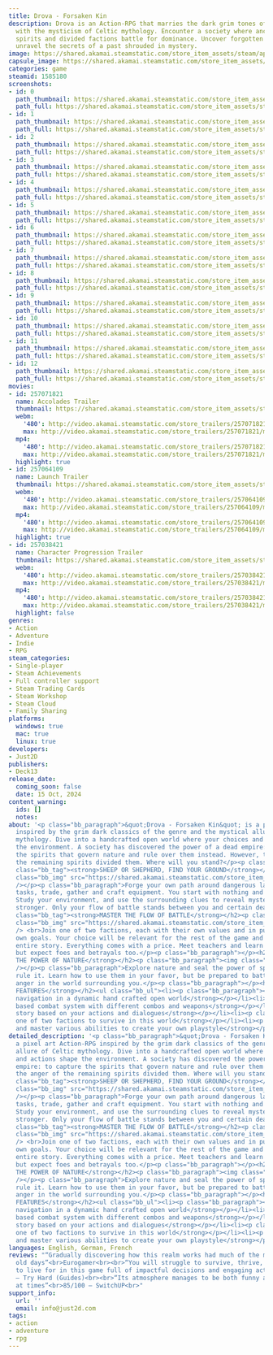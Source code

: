 ```yaml
---
title: Drova - Forsaken Kin
description: Drova is an Action-RPG that marries the dark grim tones of its genre
  with the mysticism of Celtic mythology. Encounter a society where ancient restless
  spirits and divided factions battle for dominance. Uncover forgotten abilities and
  unravel the secrets of a past shrouded in mystery.
image: https://shared.akamai.steamstatic.com/store_item_assets/steam/apps/1585180/header.jpg?t=1732106619
capsule_image: https://shared.akamai.steamstatic.com/store_item_assets/steam/apps/1585180/capsule_231x87.jpg?t=1732106619
categories: game
steamid: 1585180
screenshots:
- id: 0
  path_thumbnail: https://shared.akamai.steamstatic.com/store_item_assets/steam/apps/1585180/ss_747e0589ecd12091730bc181b995d0a9bfbf1fc9.600x338.jpg?t=1732106619
  path_full: https://shared.akamai.steamstatic.com/store_item_assets/steam/apps/1585180/ss_747e0589ecd12091730bc181b995d0a9bfbf1fc9.1920x1080.jpg?t=1732106619
- id: 1
  path_thumbnail: https://shared.akamai.steamstatic.com/store_item_assets/steam/apps/1585180/ss_807e7b8d4f8fe6d5243a78a627a4c1b920b86900.600x338.jpg?t=1732106619
  path_full: https://shared.akamai.steamstatic.com/store_item_assets/steam/apps/1585180/ss_807e7b8d4f8fe6d5243a78a627a4c1b920b86900.1920x1080.jpg?t=1732106619
- id: 2
  path_thumbnail: https://shared.akamai.steamstatic.com/store_item_assets/steam/apps/1585180/ss_757683477f1cc491c3f5b3d26b2f9a5f0063ddc8.600x338.jpg?t=1732106619
  path_full: https://shared.akamai.steamstatic.com/store_item_assets/steam/apps/1585180/ss_757683477f1cc491c3f5b3d26b2f9a5f0063ddc8.1920x1080.jpg?t=1732106619
- id: 3
  path_thumbnail: https://shared.akamai.steamstatic.com/store_item_assets/steam/apps/1585180/ss_dd3f1721b79ec672984139a8ad69b3ad3c2df097.600x338.jpg?t=1732106619
  path_full: https://shared.akamai.steamstatic.com/store_item_assets/steam/apps/1585180/ss_dd3f1721b79ec672984139a8ad69b3ad3c2df097.1920x1080.jpg?t=1732106619
- id: 4
  path_thumbnail: https://shared.akamai.steamstatic.com/store_item_assets/steam/apps/1585180/ss_04a1ca1945fcb236bd475a09d3cd912c338bfd57.600x338.jpg?t=1732106619
  path_full: https://shared.akamai.steamstatic.com/store_item_assets/steam/apps/1585180/ss_04a1ca1945fcb236bd475a09d3cd912c338bfd57.1920x1080.jpg?t=1732106619
- id: 5
  path_thumbnail: https://shared.akamai.steamstatic.com/store_item_assets/steam/apps/1585180/ss_535752523256f536ab821752484a37ce49a96d64.600x338.jpg?t=1732106619
  path_full: https://shared.akamai.steamstatic.com/store_item_assets/steam/apps/1585180/ss_535752523256f536ab821752484a37ce49a96d64.1920x1080.jpg?t=1732106619
- id: 6
  path_thumbnail: https://shared.akamai.steamstatic.com/store_item_assets/steam/apps/1585180/ss_33eb91979a5dd32c99a4e4218decb3de9e7bc80a.600x338.jpg?t=1732106619
  path_full: https://shared.akamai.steamstatic.com/store_item_assets/steam/apps/1585180/ss_33eb91979a5dd32c99a4e4218decb3de9e7bc80a.1920x1080.jpg?t=1732106619
- id: 7
  path_thumbnail: https://shared.akamai.steamstatic.com/store_item_assets/steam/apps/1585180/ss_f5762092654e5e4fbe7c38ce9da9df536cd2480e.600x338.jpg?t=1732106619
  path_full: https://shared.akamai.steamstatic.com/store_item_assets/steam/apps/1585180/ss_f5762092654e5e4fbe7c38ce9da9df536cd2480e.1920x1080.jpg?t=1732106619
- id: 8
  path_thumbnail: https://shared.akamai.steamstatic.com/store_item_assets/steam/apps/1585180/ss_a0b143c4bea875dec795c85847986c75d2a8b429.600x338.jpg?t=1732106619
  path_full: https://shared.akamai.steamstatic.com/store_item_assets/steam/apps/1585180/ss_a0b143c4bea875dec795c85847986c75d2a8b429.1920x1080.jpg?t=1732106619
- id: 9
  path_thumbnail: https://shared.akamai.steamstatic.com/store_item_assets/steam/apps/1585180/ss_e83e01fdc65a9e14d20e9a22d98ac230519908d3.600x338.jpg?t=1732106619
  path_full: https://shared.akamai.steamstatic.com/store_item_assets/steam/apps/1585180/ss_e83e01fdc65a9e14d20e9a22d98ac230519908d3.1920x1080.jpg?t=1732106619
- id: 10
  path_thumbnail: https://shared.akamai.steamstatic.com/store_item_assets/steam/apps/1585180/ss_33e04ac26c94115dd83b08467709a679ae5cd5ec.600x338.jpg?t=1732106619
  path_full: https://shared.akamai.steamstatic.com/store_item_assets/steam/apps/1585180/ss_33e04ac26c94115dd83b08467709a679ae5cd5ec.1920x1080.jpg?t=1732106619
- id: 11
  path_thumbnail: https://shared.akamai.steamstatic.com/store_item_assets/steam/apps/1585180/ss_57a5cd065a05c66f465095a49ada2aa07157a449.600x338.jpg?t=1732106619
  path_full: https://shared.akamai.steamstatic.com/store_item_assets/steam/apps/1585180/ss_57a5cd065a05c66f465095a49ada2aa07157a449.1920x1080.jpg?t=1732106619
- id: 12
  path_thumbnail: https://shared.akamai.steamstatic.com/store_item_assets/steam/apps/1585180/ss_28bb47e6bd25723907955107f3981e2d69c32987.600x338.jpg?t=1732106619
  path_full: https://shared.akamai.steamstatic.com/store_item_assets/steam/apps/1585180/ss_28bb47e6bd25723907955107f3981e2d69c32987.1920x1080.jpg?t=1732106619
movies:
- id: 257071821
  name: Accolades Trailer
  thumbnail: https://shared.akamai.steamstatic.com/store_item_assets/steam/apps/257071821/34a128fd0e65a269eeb89537908690622f37095d/movie_600x337.jpg?t=1731072418
  webm:
    '480': http://video.akamai.steamstatic.com/store_trailers/257071821/movie480_vp9.webm?t=1731072418
    max: http://video.akamai.steamstatic.com/store_trailers/257071821/movie_max_vp9.webm?t=1731072418
  mp4:
    '480': http://video.akamai.steamstatic.com/store_trailers/257071821/movie480.mp4?t=1731072418
    max: http://video.akamai.steamstatic.com/store_trailers/257071821/movie_max.mp4?t=1731072418
  highlight: true
- id: 257064109
  name: Launch Trailer
  thumbnail: https://shared.akamai.steamstatic.com/store_item_assets/steam/apps/257064109/9d7c50dc95fd9e24e81bd67f69b6a5f8461f1b55/movie_600x337.jpg?t=1729000238
  webm:
    '480': http://video.akamai.steamstatic.com/store_trailers/257064109/movie480_vp9.webm?t=1729000238
    max: http://video.akamai.steamstatic.com/store_trailers/257064109/movie_max_vp9.webm?t=1729000238
  mp4:
    '480': http://video.akamai.steamstatic.com/store_trailers/257064109/movie480.mp4?t=1729000238
    max: http://video.akamai.steamstatic.com/store_trailers/257064109/movie_max.mp4?t=1729000238
  highlight: true
- id: 257038421
  name: Character Progression Trailer
  thumbnail: https://shared.akamai.steamstatic.com/store_item_assets/steam/apps/257038421/movie.293x165.jpg?t=1725374238
  webm:
    '480': http://video.akamai.steamstatic.com/store_trailers/257038421/movie480_vp9.webm?t=1725374238
    max: http://video.akamai.steamstatic.com/store_trailers/257038421/movie_max_vp9.webm?t=1725374238
  mp4:
    '480': http://video.akamai.steamstatic.com/store_trailers/257038421/movie480.mp4?t=1725374238
    max: http://video.akamai.steamstatic.com/store_trailers/257038421/movie_max.mp4?t=1725374238
  highlight: false
genres:
- Action
- Adventure
- Indie
- RPG
steam_categories:
- Single-player
- Steam Achievements
- Full controller support
- Steam Trading Cards
- Steam Workshop
- Steam Cloud
- Family Sharing
platforms:
  windows: true
  mac: true
  linux: true
developers:
- Just2D
publishers:
- Deck13
release_date:
  coming_soon: false
  date: 15 Oct, 2024
content_warning:
  ids: []
  notes:
about: '<p class="bb_paragraph">&quot;Drova - Forsaken Kin&quot; is a pixel art Action-RPG
  inspired by the grim dark classics of the genre and the mystical allure of Celtic
  mythology. Dive into a handcrafted open world where your choices and actions shape
  the environment. A society has discovered the power of a dead empire: to capture
  the spirits that govern nature and rule over them instead. However, the anger of
  the remaining spirits divided them. Where will you stand?</p><p class="bb_paragraph"></p><h2
  class="bb_tag"><strong>SHEEP OR SHEPHERD, FIND YOUR GROUND</strong></h2><p class="bb_paragraph"><img
  class="bb_img" src="https://shared.akamai.steamstatic.com/store_item_assets/steam/apps/1585180/extras/new_walk.gif?t=1732106619"
  /></p><p class="bb_paragraph">Forge your own path around dangerous landscapes, fulfill
  tasks, trade, gather and craft equipment. You start with nothing and as a nobody.
  Study your environment, and use the surrounding clues to reveal mysteries and grow
  stronger. Only your flow of battle stands between you and certain death.</p><p class="bb_paragraph"></p><h2
  class="bb_tag"><strong>MASTER THE FLOW OF BATTLE</strong></h2><p class="bb_paragraph"><img
  class="bb_img" src="https://shared.akamai.steamstatic.com/store_item_assets/steam/apps/1585180/extras/new_battlecrop.gif?t=1732106619"
  /> <br>Join one of two factions, each with their own values and in pursuit of their
  own goals. Your choice will be relevant for the rest of the game and impact the
  entire story. Everything comes with a price. Meet teachers and learn numerous abilities,
  but expect foes and betrayals too.</p><p class="bb_paragraph"></p><h2 class="bb_tag"><strong>UNRAVEL
  THE POWER OF NATURE</strong></h2><p class="bb_paragraph"><img class="bb_img" src="https://shared.akamai.steamstatic.com/store_item_assets/steam/apps/1585180/extras/new_naturecrop.gif?t=1732106619"
  /></p><p class="bb_paragraph">Explore nature and seal the power of spirits that
  rule it. Learn how to use them in your favor, but be prepared to battle their channeled
  anger in the world surrounding you.</p><p class="bb_paragraph"></p><h2 class="bb_tag"><strong>KEY
  FEATURES</strong></h2><ul class="bb_ul"><li><p class="bb_paragraph"><strong>Free
  navigation in a dynamic hand crafted open world</strong></p></li><li><p class="bb_paragraph"><strong>Flow
  based combat system with different combos and weapons</strong></p></li><li><p class="bb_paragraph"><strong>Tailored
  story based on your actions and dialogues</strong></p></li><li><p class="bb_paragraph"><strong>Join
  one of two factions to survive in this world</strong></p></li><li><p class="bb_paragraph"><strong>Learn
  and master various abilities to create your own playstyle</strong></p></li></ul>'
detailed_description: '<p class="bb_paragraph">&quot;Drova - Forsaken Kin&quot; is
  a pixel art Action-RPG inspired by the grim dark classics of the genre and the mystical
  allure of Celtic mythology. Dive into a handcrafted open world where your choices
  and actions shape the environment. A society has discovered the power of a dead
  empire: to capture the spirits that govern nature and rule over them instead. However,
  the anger of the remaining spirits divided them. Where will you stand?</p><p class="bb_paragraph"></p><h2
  class="bb_tag"><strong>SHEEP OR SHEPHERD, FIND YOUR GROUND</strong></h2><p class="bb_paragraph"><img
  class="bb_img" src="https://shared.akamai.steamstatic.com/store_item_assets/steam/apps/1585180/extras/new_walk.gif?t=1732106619"
  /></p><p class="bb_paragraph">Forge your own path around dangerous landscapes, fulfill
  tasks, trade, gather and craft equipment. You start with nothing and as a nobody.
  Study your environment, and use the surrounding clues to reveal mysteries and grow
  stronger. Only your flow of battle stands between you and certain death.</p><p class="bb_paragraph"></p><h2
  class="bb_tag"><strong>MASTER THE FLOW OF BATTLE</strong></h2><p class="bb_paragraph"><img
  class="bb_img" src="https://shared.akamai.steamstatic.com/store_item_assets/steam/apps/1585180/extras/new_battlecrop.gif?t=1732106619"
  /> <br>Join one of two factions, each with their own values and in pursuit of their
  own goals. Your choice will be relevant for the rest of the game and impact the
  entire story. Everything comes with a price. Meet teachers and learn numerous abilities,
  but expect foes and betrayals too.</p><p class="bb_paragraph"></p><h2 class="bb_tag"><strong>UNRAVEL
  THE POWER OF NATURE</strong></h2><p class="bb_paragraph"><img class="bb_img" src="https://shared.akamai.steamstatic.com/store_item_assets/steam/apps/1585180/extras/new_naturecrop.gif?t=1732106619"
  /></p><p class="bb_paragraph">Explore nature and seal the power of spirits that
  rule it. Learn how to use them in your favor, but be prepared to battle their channeled
  anger in the world surrounding you.</p><p class="bb_paragraph"></p><h2 class="bb_tag"><strong>KEY
  FEATURES</strong></h2><ul class="bb_ul"><li><p class="bb_paragraph"><strong>Free
  navigation in a dynamic hand crafted open world</strong></p></li><li><p class="bb_paragraph"><strong>Flow
  based combat system with different combos and weapons</strong></p></li><li><p class="bb_paragraph"><strong>Tailored
  story based on your actions and dialogues</strong></p></li><li><p class="bb_paragraph"><strong>Join
  one of two factions to survive in this world</strong></p></li><li><p class="bb_paragraph"><strong>Learn
  and master various abilities to create your own playstyle</strong></p></li></ul>'
languages: English, German, French
reviews: "“Gradually discovering how this realm works had much of the magic of the
  old days”<br>Eurogamer<br><br>“You will struggle to survive, thrive, and find more
  to live for in this game full of impactful decisions and engaging action RPG mechanics”<br>9/10
  – Try Hard (Guides)<br><br>“Its atmosphere manages to be both funny and terrifying
  at times”<br>85/100 – SwitchUP<br>"
support_info:
  url: ''
  email: info@just2d.com
tags:
- action
- adventure
- rpg
---
```


